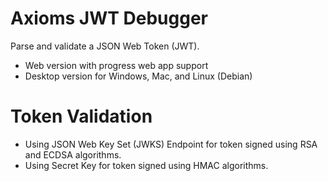 # Axioms JWT Debugger
Parse and validate a JSON Web Token (JWT).

- Web version with progress web app support
- Desktop version for Windows, Mac, and Linux (Debian)

# Token Validation

- Using JSON Web Key Set (JWKS) Endpoint for token signed using RSA and ECDSA algorithms.
- Using Secret Key for token signed using HMAC algorithms.